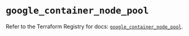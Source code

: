 # `google_container_node_pool`

Refer to the Terraform Registry for docs: [`google_container_node_pool`](https://registry.terraform.io/providers/hashicorp/google/6.27.0/docs/resources/container_node_pool).
